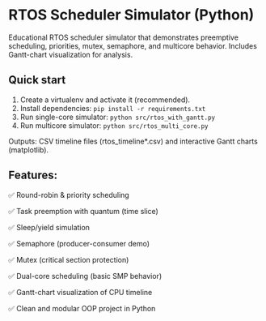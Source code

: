 # RTOS Scheduler Simulator (Python)


Educational RTOS scheduler simulator that demonstrates preemptive scheduling, priorities, mutex, semaphore, and multicore behavior. Includes Gantt-chart visualization for analysis.


## Quick start


1. Create a virtualenv and activate it (recommended).
2. Install dependencies: `pip install -r requirements.txt`
3. Run single-core simulator: `python src/rtos_with_gantt.py`
4. Run multicore simulator: `python src/rtos_multi_core.py`


Outputs: CSV timeline files (rtos_timeline*.csv) and interactive Gantt charts (matplotlib).


## Features:

✅ Round-robin & priority scheduling

✅ Task preemption with quantum (time slice)

✅ Sleep/yield simulation

✅ Semaphore (producer-consumer demo)

✅ Mutex (critical section protection)

✅ Dual-core scheduling (basic SMP behavior)

✅ Gantt-chart visualization of CPU timeline

✅ Clean and modular OOP project in Python
